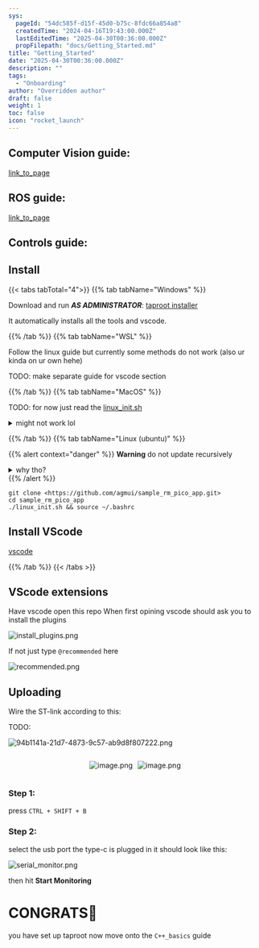 ```yaml
---
sys:
  pageId: "54dc585f-d15f-45d0-b75c-8fdc66a854a8"
  createdTime: "2024-04-16T19:43:00.000Z"
  lastEditedTime: "2025-04-30T00:36:00.000Z"
  propFilepath: "docs/Getting_Started.md"
title: "Getting_Started"
date: "2025-04-30T00:36:00.000Z"
description: ""
tags:
  - "Onboarding"
author: "Overridden author"
draft: false
weight: 1
toc: false
icon: "rocket_launch"
---
```


## Computer Vision guide:

[link_to_page](86d45bc0-388b-4d26-8848-44f255f73d0e)

## ROS guide:

[link_to_page](3c76c1de-ec8f-46d6-8b0a-294005edc2d5)

## Controls guide:

## Install

{{< tabs tabTotal="4">}}
{{% tab tabName="Windows" %}}

Download and run _**AS ADMINISTRATOR**_: [taproot installer](https://github.com/Thornbots/TeachingFreshies/releases/tag/1.0)

It automatically installs all the tools and vscode.

{{% /tab %}}
{{% tab tabName="WSL" %}}

Follow the linux guide but currently some methods do not work (also ur kinda on ur own hehe)

TODO: make separate guide for vscode section

{{% /tab %}}
{{% tab tabName="MacOS" %}}

TODO: for now just read the [linux_init.sh](https://github.com/agmui/sample_rm_pico_app/blob/main/linux_init.sh)

<details>
<summary>might not work lol</summary>

`brew install libusb pkg-config`

Next install: [vscode](https://code.visualstudio.com/Download)

</details>

{{% /tab %}}
{{% tab tabName="Linux (ubuntu)" %}}

{{% alert context="danger" %}}
**Warning** do not update recursively
<details>
<summary>why tho?</summary>
There are some submodules that may go on for a while (like tinyusb) and I highly
recommend you don't need to get them.
If you want to see what submodules I update just look in `linux_init.sh`
</details>
{{% /alert %}}

```shell
git clone <https://github.com/agmui/sample_rm_pico_app.git>
cd sample_rm_pico_app
./linux_init.sh && source ~/.bashrc
```

## Install VScode

[vscode](https://code.visualstudio.com/Download)

{{% /tab %}}
{{< /tabs >}}

## VScode extensions

Have vscode open this repo
When first opining vscode should ask you to install the plugins

![install_plugins.png](https://prod-files-secure.s3.us-west-2.amazonaws.com/d518164a-d88e-44d1-a4ee-3adb3bd8bce0/89bd30f0-1825-4e77-867b-0a41ce370880/install_plugins.png?X-Amz-Algorithm=AWS4-HMAC-SHA256&X-Amz-Content-Sha256=UNSIGNED-PAYLOAD&X-Amz-Credential=ASIAZI2LB466YVKKYZKX%2F20250514%2Fus-west-2%2Fs3%2Faws4_request&X-Amz-Date=20250514T181111Z&X-Amz-Expires=3600&X-Amz-Security-Token=IQoJb3JpZ2luX2VjEGIaCXVzLXdlc3QtMiJHMEUCIF6PwZ4WLjyRWIsTGDVpYLOs12%2BsjH9yiG52u2tO6rftAiEAri%2BonZrg6C1TO1FioZoRPaqysB4iQuAmP%2FCsH84pq4Qq%2FwMIGxAAGgw2Mzc0MjMxODM4MDUiDJsXgxDImzRnaaof8ircAwOy7BcNo7RIsfr5zDZJGp%2FHHhTGpN%2B9nYhl6e68ncpOQ4EwSUcg0c3fvr6u1reIILG6yye6hHfGhRPIdBs1h847kKRjWQZHWVWSUFi%2F9Q2hPMtmuNkCWVCsZNZn9SQt4Mq8vc8SDiaNs8NFmBhhN%2Blnumo%2BsfrZC1yJR1dbBQkW7SdKM98IibJAy6f9V9bWfcCyHpDKY8fR%2BHD7t%2BDPKpmo3bkKyhbvNHdvo4fx36J0gNhFA%2F2%2B%2FmsF3N3e0vwqokq306L%2Bl%2F5wxURPG6hj0cUgZRA657iSCFtgeLWDvOMEnXix1itW0vy%2FZBCZRygYT9v5FG2VhfnJr7HWHtANClwpkC9qMUnSgrLdpESY6N6ozR1TcKa5MRajjKW10mbwmMiqmsDZ79HRRV%2Fxn9JGyWtL%2FTo6RenyMoz5tAUlCLIoqh6D1Q73dcn6WDnBJa8owEvm%2Biw%2BJP38T21XnIOL2LRHIZSXG7BnjhXiALyQhky92ozfM6DGNMp1q7W0fnAZPump2bT1mRBWhiM%2FypfAj6KexKt3W3IHf5bIwgBvkPgy11x47UPpov%2BBEsCVmH5syNMwpuSJ521zMe%2FO2wVKCZeBLQ7Q9RW1EEfwUUl70LCwuzxWoB3wq92kVKhVMPiik8EGOqUBf7P4sjfgeYaTiNhd3ebaPAQVpbxWHg8n2owiYAWiI%2F6nGhhfmgcoVe55gw1ujuhnaKG7VF1FacP5P1LZsIAlOQ1yE%2B9LHiPnjLF%2FN%2FcQ18OoRiBRCU4UHTtSBdRKxvd8SW6gQRhqoBZweVFN9ywQV7gcnVf3gt5iU%2FssGsyW6ZrP9F%2B6fBBtoyhMYQ%2FVM7p070diOsb9Mg3jBhDVW5MSMT7DAWJK&X-Amz-Signature=9741272bdb6845dcb0f143a2d4f6c62e9bbc3c773db8b5564abcd5d0a373eab3&X-Amz-SignedHeaders=host&x-id=GetObject)

If not just type `@recommended` here  

![recommended.png](https://prod-files-secure.s3.us-west-2.amazonaws.com/d518164a-d88e-44d1-a4ee-3adb3bd8bce0/61e661e9-5d85-4dfc-be0d-8d2097a5e793/recommended.png?X-Amz-Algorithm=AWS4-HMAC-SHA256&X-Amz-Content-Sha256=UNSIGNED-PAYLOAD&X-Amz-Credential=ASIAZI2LB466YVKKYZKX%2F20250514%2Fus-west-2%2Fs3%2Faws4_request&X-Amz-Date=20250514T181111Z&X-Amz-Expires=3600&X-Amz-Security-Token=IQoJb3JpZ2luX2VjEGIaCXVzLXdlc3QtMiJHMEUCIF6PwZ4WLjyRWIsTGDVpYLOs12%2BsjH9yiG52u2tO6rftAiEAri%2BonZrg6C1TO1FioZoRPaqysB4iQuAmP%2FCsH84pq4Qq%2FwMIGxAAGgw2Mzc0MjMxODM4MDUiDJsXgxDImzRnaaof8ircAwOy7BcNo7RIsfr5zDZJGp%2FHHhTGpN%2B9nYhl6e68ncpOQ4EwSUcg0c3fvr6u1reIILG6yye6hHfGhRPIdBs1h847kKRjWQZHWVWSUFi%2F9Q2hPMtmuNkCWVCsZNZn9SQt4Mq8vc8SDiaNs8NFmBhhN%2Blnumo%2BsfrZC1yJR1dbBQkW7SdKM98IibJAy6f9V9bWfcCyHpDKY8fR%2BHD7t%2BDPKpmo3bkKyhbvNHdvo4fx36J0gNhFA%2F2%2B%2FmsF3N3e0vwqokq306L%2Bl%2F5wxURPG6hj0cUgZRA657iSCFtgeLWDvOMEnXix1itW0vy%2FZBCZRygYT9v5FG2VhfnJr7HWHtANClwpkC9qMUnSgrLdpESY6N6ozR1TcKa5MRajjKW10mbwmMiqmsDZ79HRRV%2Fxn9JGyWtL%2FTo6RenyMoz5tAUlCLIoqh6D1Q73dcn6WDnBJa8owEvm%2Biw%2BJP38T21XnIOL2LRHIZSXG7BnjhXiALyQhky92ozfM6DGNMp1q7W0fnAZPump2bT1mRBWhiM%2FypfAj6KexKt3W3IHf5bIwgBvkPgy11x47UPpov%2BBEsCVmH5syNMwpuSJ521zMe%2FO2wVKCZeBLQ7Q9RW1EEfwUUl70LCwuzxWoB3wq92kVKhVMPiik8EGOqUBf7P4sjfgeYaTiNhd3ebaPAQVpbxWHg8n2owiYAWiI%2F6nGhhfmgcoVe55gw1ujuhnaKG7VF1FacP5P1LZsIAlOQ1yE%2B9LHiPnjLF%2FN%2FcQ18OoRiBRCU4UHTtSBdRKxvd8SW6gQRhqoBZweVFN9ywQV7gcnVf3gt5iU%2FssGsyW6ZrP9F%2B6fBBtoyhMYQ%2FVM7p070diOsb9Mg3jBhDVW5MSMT7DAWJK&X-Amz-Signature=316644d9a3e26c41cb2f9dc87b4b7178f96a6d82eb55cb999135e6277a207f79&X-Amz-SignedHeaders=host&x-id=GetObject)

## Uploading

Wire the ST-link according to this:

TODO:

![94b1141a-21d7-4873-9c57-ab9d8f807222.png](https://prod-files-secure.s3.us-west-2.amazonaws.com/d518164a-d88e-44d1-a4ee-3adb3bd8bce0/e5fad17d-ab82-4300-9f4c-505ab4b1202c/94b1141a-21d7-4873-9c57-ab9d8f807222.png?X-Amz-Algorithm=AWS4-HMAC-SHA256&X-Amz-Content-Sha256=UNSIGNED-PAYLOAD&X-Amz-Credential=ASIAZI2LB466YVKKYZKX%2F20250514%2Fus-west-2%2Fs3%2Faws4_request&X-Amz-Date=20250514T181111Z&X-Amz-Expires=3600&X-Amz-Security-Token=IQoJb3JpZ2luX2VjEGIaCXVzLXdlc3QtMiJHMEUCIF6PwZ4WLjyRWIsTGDVpYLOs12%2BsjH9yiG52u2tO6rftAiEAri%2BonZrg6C1TO1FioZoRPaqysB4iQuAmP%2FCsH84pq4Qq%2FwMIGxAAGgw2Mzc0MjMxODM4MDUiDJsXgxDImzRnaaof8ircAwOy7BcNo7RIsfr5zDZJGp%2FHHhTGpN%2B9nYhl6e68ncpOQ4EwSUcg0c3fvr6u1reIILG6yye6hHfGhRPIdBs1h847kKRjWQZHWVWSUFi%2F9Q2hPMtmuNkCWVCsZNZn9SQt4Mq8vc8SDiaNs8NFmBhhN%2Blnumo%2BsfrZC1yJR1dbBQkW7SdKM98IibJAy6f9V9bWfcCyHpDKY8fR%2BHD7t%2BDPKpmo3bkKyhbvNHdvo4fx36J0gNhFA%2F2%2B%2FmsF3N3e0vwqokq306L%2Bl%2F5wxURPG6hj0cUgZRA657iSCFtgeLWDvOMEnXix1itW0vy%2FZBCZRygYT9v5FG2VhfnJr7HWHtANClwpkC9qMUnSgrLdpESY6N6ozR1TcKa5MRajjKW10mbwmMiqmsDZ79HRRV%2Fxn9JGyWtL%2FTo6RenyMoz5tAUlCLIoqh6D1Q73dcn6WDnBJa8owEvm%2Biw%2BJP38T21XnIOL2LRHIZSXG7BnjhXiALyQhky92ozfM6DGNMp1q7W0fnAZPump2bT1mRBWhiM%2FypfAj6KexKt3W3IHf5bIwgBvkPgy11x47UPpov%2BBEsCVmH5syNMwpuSJ521zMe%2FO2wVKCZeBLQ7Q9RW1EEfwUUl70LCwuzxWoB3wq92kVKhVMPiik8EGOqUBf7P4sjfgeYaTiNhd3ebaPAQVpbxWHg8n2owiYAWiI%2F6nGhhfmgcoVe55gw1ujuhnaKG7VF1FacP5P1LZsIAlOQ1yE%2B9LHiPnjLF%2FN%2FcQ18OoRiBRCU4UHTtSBdRKxvd8SW6gQRhqoBZweVFN9ywQV7gcnVf3gt5iU%2FssGsyW6ZrP9F%2B6fBBtoyhMYQ%2FVM7p070diOsb9Mg3jBhDVW5MSMT7DAWJK&X-Amz-Signature=2c9d52c14628150095806eaf004b73ebf9513020c84c58dd60bbb3724934bd1f&X-Amz-SignedHeaders=host&x-id=GetObject)

<div style="display: flex;flex-direction: row; column-gap:10px; max-width: 630px;justify-content: center;">
<div>

![image.png](https://prod-files-secure.s3.us-west-2.amazonaws.com/d518164a-d88e-44d1-a4ee-3adb3bd8bce0/210ecb78-1116-4d7b-b9b7-2292f66fa2c2/image.png?X-Amz-Algorithm=AWS4-HMAC-SHA256&X-Amz-Content-Sha256=UNSIGNED-PAYLOAD&X-Amz-Credential=ASIAZI2LB466UOIZDFPT%2F20250514%2Fus-west-2%2Fs3%2Faws4_request&X-Amz-Date=20250514T181125Z&X-Amz-Expires=3600&X-Amz-Security-Token=IQoJb3JpZ2luX2VjEGIaCXVzLXdlc3QtMiJHMEUCIBbCQ7fwNGzbnIzFaazhcoQ6bPdBUqezW%2FZ%2Bynh5nRcVAiEA3g5p3DFg1FJBhGkFsEN42J%2FPElOYCEW23yo3mM2NsiAq%2FwMIGxAAGgw2Mzc0MjMxODM4MDUiDMR4cFdIh6%2Fn0cIe2CrcAxaXlb6HHEsOdKsvypGA21nlwGvPahDIawJNEryBcAycGPMx8NujHnyaEVx9C7phCCxszwygvsKhWispLt3KRKqB5YCws1pInOPZfaGpoH0Wrpb3NY7JcIXJoggiMYD1JutLD3YqN2xghVGPbgYTzaAg0gadhj2yP%2F1ETkchyKUAeYvXtYmgHvukGpZrGAWGW0u9pdx7ZyTCYufjaLe485g98X0pnvGdshmi3M9BQcC4IXiqdcUAVGr4V5UJo90DRjHVkOjMdAdEwlQn3rQvvc8JfhHhkeAehY7n4%2F9IP%2B0J9TnFCfmQXcWXqE3BRKX0w%2BCEzH%2FUKWlTQEr7DwdTvGCjaAWKclsCa8y4WniwCPhzNneJHIRC3ANl4n4LzJw5Qi3yMk2PZNWSnuC9QFIxS5S04o5FCbj5sK3JScahMgcUiNRzcD3EJRmyqH2ttUh9wHZNPPTv8eWXPaDjO3uRrTX52W%2FMjEeiqHkg0HqmSpu%2BrFKA%2BRMPKQjUQSKUrL5RT39salRrFwJ27eO13Ko5QpqNyqH1etYK3lEAlRCJVqBMrPokitdVHFVMVfMRXTHcOoUS6wpx3NF%2B6ZXe7ttL6mRRBCt%2Bw7sdA4dgfbwcdTa%2FrZU9av5cTi5TcfT0MPyik8EGOqUB3efdQu3bMs478Xrk4BYXwX1a3Ulrkvk0NOk0OAoTXevVN6PbU1t7Ic5MAFk3AJw2x3jmWBOX0gMqz%2FQGpBgEw7zkpses9YTTysgj5ZTQuvIl%2FUQlgwZU%2BlTYuZQSnbv8DBofEiQzpSYBuqdPh8c2MiLjXX5xaOXKG2tmIL9tPkr71BR%2Fev7OXIeqNg%2BzgRK4m7MzI87q7DsgAQtsrhhdPEfuWvy1&X-Amz-Signature=e5b961bb5cb2c5fff967ca70205528eb7b2e7689e6bacb8e31a319cc5645f754&X-Amz-SignedHeaders=host&x-id=GetObject)

</div>
<div>

![image.png](https://prod-files-secure.s3.us-west-2.amazonaws.com/d518164a-d88e-44d1-a4ee-3adb3bd8bce0/33a0fd0f-8ca6-4a86-8e09-26e95ded1fff/image.png?X-Amz-Algorithm=AWS4-HMAC-SHA256&X-Amz-Content-Sha256=UNSIGNED-PAYLOAD&X-Amz-Credential=ASIAZI2LB4662EMXKGSV%2F20250514%2Fus-west-2%2Fs3%2Faws4_request&X-Amz-Date=20250514T181126Z&X-Amz-Expires=3600&X-Amz-Security-Token=IQoJb3JpZ2luX2VjEGIaCXVzLXdlc3QtMiJGMEQCICve93c46q0nWIS47QVechXCdA3ZCjTJ234y%2BpP2ipQmAiAd8b%2FZ7RBNQgrhZxdeMjC1BmR1EGtYmfcWgOypi9EAsyr%2FAwgaEAAaDDYzNzQyMzE4MzgwNSIMBihRJl4mbCxbAxthKtwDPC6L%2F1V0BOLMOzFEzHWuAGMMKJaHvv%2Fh95Fqr8%2Bp7sSg43SooSAtcYWfXRnXUv5Ws86cmcMK38wrIqLKfGXgKmBWt%2Bn47nz2YF4NTpaaG7TIq5RromSN2RGUSd19%2B15WuBnTIAnEq456yyfzwAWaE4bxRTMKFt1IPIkSj9FiEwipnyYhtVO%2BaS6f3LIfdGg3YScKkYtfMDw%2BvVZN6Jirl2IT99iB4mu6xD9zGwmOF93b5ZiY7JptqhA4JEETfIJ3TlpHoFlhqrBIPUG9x%2BqR4JUT4tjJ5BFZrit3BR2EX6ogAYdRb%2FwPNdhk%2BWqjpXlx%2FfpviHCmmTswDLxIePernPw6r0%2FsA9lEL6D3liZS0CxrlMUHiJrzdjMhsoJLBlt%2BPGwL7wlR6566ImISAKjItu7QFr6OUe1kDZgQFE3XMQl5MmbxXLu%2B5l5OLyzWnP%2FZZZgpToWPryDXrIDe2NVM9vY2tMDrSj3LNLETrY3XT5BaCHNKlbAc8G%2BHjtS1uip3XBPx4xUPp23iu%2BjVz9B14x2dA7%2Fhj9UDgdci7u79rs7v4rUVyK07sqJOcVgFKhNCq%2BWmxvYFAADcCbSjKrgGZMJAMetPL24xW4XQ4%2FwO7u4FTvFvvRbh%2BGr37X8wlqOTwQY6pgF7TaSy5kHghWMPprBFjHhDlZ3%2FOpKv0DhsHfmlnIEObcUEMjIHyT5Ir8vsjeU1MJxma1VJzqKt%2BdfuksQ0MMfDRk8bzgOIEPwkHroauo0wyQcszayMh2YHZRFQ5BepWjz09SQbrqFrPwOo%2Bq0XeK9wTIRiytRb310jhaYcMqCSPuHHBtTDUDA%2BuggVU2%2FYINcm2ZUiuASp5YvjoHuZUXPrkCba3iwM&X-Amz-Signature=dc9cd4de06b837b13caac90d7fe97587f585d1955841c1a1b068dccfe7e66505&X-Amz-SignedHeaders=host&x-id=GetObject)

</div>
</div>

### Step 1:

press `CTRL + SHIFT + B`

### Step 2:

select the usb port the type-c is plugged in it should look like this:

![serial_monitor.png](https://prod-files-secure.s3.us-west-2.amazonaws.com/d518164a-d88e-44d1-a4ee-3adb3bd8bce0/f03f4774-05d4-4393-b6a0-d5efb6d315ab/serial_monitor.png?X-Amz-Algorithm=AWS4-HMAC-SHA256&X-Amz-Content-Sha256=UNSIGNED-PAYLOAD&X-Amz-Credential=ASIAZI2LB466YVKKYZKX%2F20250514%2Fus-west-2%2Fs3%2Faws4_request&X-Amz-Date=20250514T181111Z&X-Amz-Expires=3600&X-Amz-Security-Token=IQoJb3JpZ2luX2VjEGIaCXVzLXdlc3QtMiJHMEUCIF6PwZ4WLjyRWIsTGDVpYLOs12%2BsjH9yiG52u2tO6rftAiEAri%2BonZrg6C1TO1FioZoRPaqysB4iQuAmP%2FCsH84pq4Qq%2FwMIGxAAGgw2Mzc0MjMxODM4MDUiDJsXgxDImzRnaaof8ircAwOy7BcNo7RIsfr5zDZJGp%2FHHhTGpN%2B9nYhl6e68ncpOQ4EwSUcg0c3fvr6u1reIILG6yye6hHfGhRPIdBs1h847kKRjWQZHWVWSUFi%2F9Q2hPMtmuNkCWVCsZNZn9SQt4Mq8vc8SDiaNs8NFmBhhN%2Blnumo%2BsfrZC1yJR1dbBQkW7SdKM98IibJAy6f9V9bWfcCyHpDKY8fR%2BHD7t%2BDPKpmo3bkKyhbvNHdvo4fx36J0gNhFA%2F2%2B%2FmsF3N3e0vwqokq306L%2Bl%2F5wxURPG6hj0cUgZRA657iSCFtgeLWDvOMEnXix1itW0vy%2FZBCZRygYT9v5FG2VhfnJr7HWHtANClwpkC9qMUnSgrLdpESY6N6ozR1TcKa5MRajjKW10mbwmMiqmsDZ79HRRV%2Fxn9JGyWtL%2FTo6RenyMoz5tAUlCLIoqh6D1Q73dcn6WDnBJa8owEvm%2Biw%2BJP38T21XnIOL2LRHIZSXG7BnjhXiALyQhky92ozfM6DGNMp1q7W0fnAZPump2bT1mRBWhiM%2FypfAj6KexKt3W3IHf5bIwgBvkPgy11x47UPpov%2BBEsCVmH5syNMwpuSJ521zMe%2FO2wVKCZeBLQ7Q9RW1EEfwUUl70LCwuzxWoB3wq92kVKhVMPiik8EGOqUBf7P4sjfgeYaTiNhd3ebaPAQVpbxWHg8n2owiYAWiI%2F6nGhhfmgcoVe55gw1ujuhnaKG7VF1FacP5P1LZsIAlOQ1yE%2B9LHiPnjLF%2FN%2FcQ18OoRiBRCU4UHTtSBdRKxvd8SW6gQRhqoBZweVFN9ywQV7gcnVf3gt5iU%2FssGsyW6ZrP9F%2B6fBBtoyhMYQ%2FVM7p070diOsb9Mg3jBhDVW5MSMT7DAWJK&X-Amz-Signature=2f4f951ef6d1afecaddb2d96aa48323e7ba87b992af131c27db5c78c110a2f95&X-Amz-SignedHeaders=host&x-id=GetObject)

then hit **Start Monitoring**

# CONGRATS🎉

you have set up taproot now move onto the `C++_basics` guide

